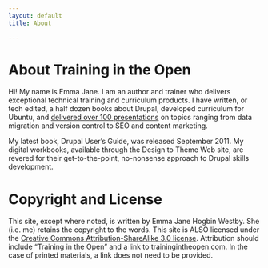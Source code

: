 ```yaml
---
layout: default
title: About

---
```


# About Training in the Open

Hi! My name is Emma Jane. I am an author and trainer who delivers exceptional technical training and curriculum products. I have written, or tech edited, a half dozen books about Drupal, developed curriculum for Ubuntu, and [delivered over 100 presentations](http://emmajane.net/events) on topics ranging from data migration and version control to SEO and content marketing.  

My latest book, Drupal User’s Guide, was released September 2011. My digital workbooks, available through the Design to Theme Web site, are revered for their get-to-the-point, no-nonsense approach to Drupal skills development.

# Copyright and License

This site, except where noted, is written by Emma Jane Hogbin
Westby. She (i.e. me) retains the copyright to the words. This
site is ALSO licensed under the <a
href="http://creativecommons.org/licenses/by-sa/3.0/">Creative
Commons Attribution-ShareAlike 3.0 license</a>. Attribution should
include “Training in the Open” and a link to
trainingintheopen.com. In the case of printed materials, a link
does not need to be provided.
